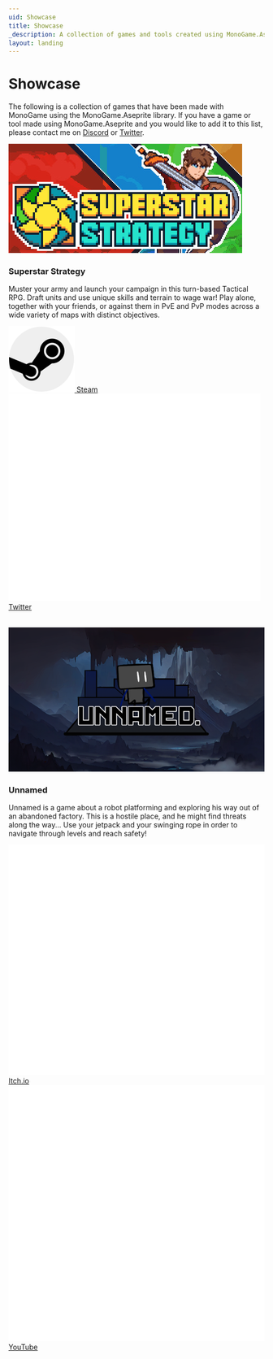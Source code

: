 ```yaml
---
uid: Showcase
title: Showcase
_description: A collection of games and tools created using MonoGame.Aseprite
layout: landing
---
```


<h1 class="w-100 py-4 text-center">Showcase</h1>
<p class="lead">
The following is a collection of games that have been made with MonoGame using the MonoGame.Aseprite library.  If you have a game or tool made using MonoGame.Aseprite and you would like to add it to this list, please contact me on <a href="https://discordapp.com/users/57912695378149376">Discord</a> or <a href="https://twitter.com/aristurtledev">Twitter</a>.
</p>

<div class="row">
    <div class="col-12 col-md-4 d-flex  align-items-stretch">
        <div class="card" style="width: 100%; margin-bottom: 2rem;">
            <img src="/images/showcase/superstar-strategy.jpg" class="card-img-top">
            <div class="card-body d-flex flex-column">
                <h3 class="card-title">Superstar Strategy</h3>
                <p class="card-text">
                    Muster your army and launch your campaign in this turn-based Tactical RPG. Draft units and use unique skills and terrain to wage war! Play alone, together with your friends, or against them in PvE and PvP modes across a wide variety of maps with distinct objectives.
                </p>
                <div class="row">
                    <div class="col-12">
                        <a class="platform-button button-steam" href="https://store.steampowered.com/app/1756730/Superstar_Strategy/">
                            <img src="/images/platforms/steam.svg" class="platform-image" />
                            <span class="platform-label">Steam</span>
                        </a>
                    </div>                
                    <div class="col-12">
                        <a class="platform-button button-twitter" href="https://twitter.com/TalberonGames">
                            <img src="/images/platforms/twitter.svg" class="platform-image" />
                            <span class="platform-label">Twitter</span>
                        </a>
                    </div>
                </div>                
            </div>
        </div>
    </div>
    <div class="col-12 col-md-4 d-flex  align-items-stretch">
        <div class="card" style="width: 100%; margin-bottom: 2rem;">
            <img src="/images/showcase/unnamed.png" class="card-img-top">
            <div class="card-body d-flex flex-column">
                <h3 class="card-title">Unnamed</h3>
                <p class="card-text">
                    Unnamed is a game about a robot platforming and exploring his way out of an abandoned factory. This is a hostile place, and he might find threats along the way... Use your jetpack and your swinging rope in order to navigate through levels and reach safety!
                </p>
                <div class="row">
                    <div class="col-12">
                        <a class="platform-button button-itch" href="https://fypur.itch.io/unnamed">
                            <img src="/images/platforms/itchio.svg" class="platform-image" />
                            <span class="platform-label">Itch.io</span>
                        </a>
                    </div>                
                    <div class="col-12">
                        <a class="platform-button button-youtube" href="https://youtube.com/c/fypur">
                            <img src="/images/platforms/youtube.svg" class="platform-image" />
                            <span class="platform-label">YouTube</span>
                        </a>
                    </div>
                </div>
            </div>
        </div>
    </div>
</div>